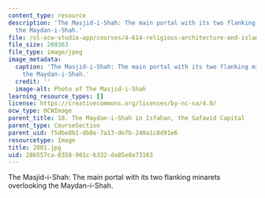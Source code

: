 ```yaml
---
content_type: resource
description: 'The Masjid-i-Shah: The main portal with its two flanking minarets overlooking
  the Maydan-i-Shah.'
file: /ol-ocw-studio-app/courses/4-614-religious-architecture-and-islamic-cultures-fall-2002/28b557ca0358901cb332da85e0a73163_2001.jpg
file_size: 269363
file_type: image/jpeg
image_metadata:
  caption: 'The Masjid-i-Shah: The main portal with its two flanking minarets overlooking
    the Maydan-i-Shah.'
  credit: ''
  image-alt: Photo of The Masjid-i-Shah
learning_resource_types: []
license: https://creativecommons.org/licenses/by-nc-sa/4.0/
ocw_type: OCWImage
parent_title: 18. The Maydan-i-Shah in Isfahan, the Safavid Capital
parent_type: CourseSection
parent_uid: f5dbe8b1-db8e-7a13-de7b-240a1c8d91e6
resourcetype: Image
title: 2001.jpg
uid: 28b557ca-0358-901c-b332-da85e0a73163
---
```

The Masjid-i-Shah: The main portal with its two flanking minarets overlooking the Maydan-i-Shah.